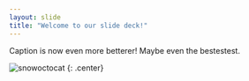 ```yaml
---
layout: slide
title: "Welcome to our slide deck!"
---
```


Caption is now even more betterer!  Maybe even the bestestest.

![snowoctocat](https://octodex.github.com/images/snowoctocat.png)
{: .center}
